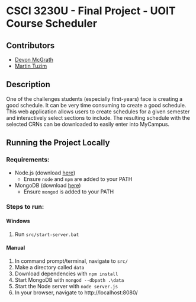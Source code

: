 # CSCI 3230U - Final Project - UOIT Course Scheduler
## Contributors
- [Devon McGrath](https://github.com/DevonMcGrath)
- [Martin Tuzim](https://github.com/Nomulous)

## Description
One of the challenges students (especially first-years) face is creating a good schedule. It can be very time consuming to create a good schedule. This web application allows users to create schedules for a given semester and interactively select sections to include. The resulting schedule with the selected CRNs can be downloaded to easily enter into MyCampus.

## Running the Project Locally
### Requirements:
- Node.js (download [here](https://nodejs.org))
  - Ensure `node` and `npm` are added to your PATH
- MongoDB (download [here](https://www.mongodb.com/))
  - Ensure `mongod` is added to your PATH

### Steps to run:
#### Windows
1. Run `src/start-server.bat`

#### Manual
1. In command prompt/terminal, navigate to `src/`
1. Make a directory called `data`
1. Download dependencies with `npm install`
1. Start MongoDB with `mongod --dbpath .\data`
1. Start the Node server with `node server.js`
1. In your browser, navigate to http://localhost:8080/
